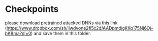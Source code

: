 # Checkpoints
please download pretrained attacked DNNs via this link (https://www.dropbox.com/sh/ilwdvone2fl5c2d/AADpmdjgKKq175Nj6Oj-bK8ma?dl=0) and save them in this folder.
